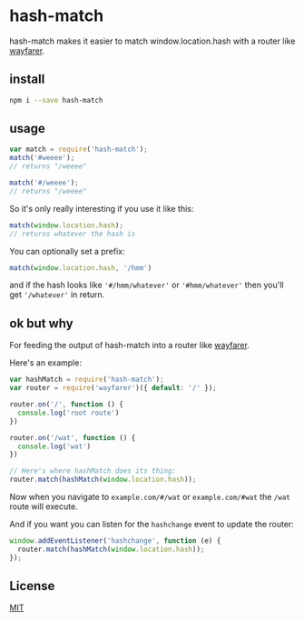 # hash-match

hash-match makes it easier to match window.location.hash with a router like [wayfarer](https://github.com/yoshuawuyts/wayfarer).

## install

```bash
npm i --save hash-match
```

## usage

```js
var match = require('hash-match');
match('#weeee');
// returns "/weeee"

match('#/weeee');
// returns "/weeee"
```

So it's only really interesting if you use it like this:

```js
match(window.location.hash);
// returns whatever the hash is
```

You can optionally set a prefix:

```js
match(window.location.hash, '/hmm')
```

and if the hash looks like `'#/hmm/whatever'` or `'#hmm/whatever'` then  you'll get `'/whatever'` in return.

## ok but why

For feeding the output of hash-match into a router like [wayfarer](https://github.com/yoshuawuyts/wayfarer).

Here's an example:

```js
var hashMatch = require('hash-match');
var router = require('wayfarer')({ default: '/' });

router.on('/', function () {
  console.log('root route')
})

router.on('/wat', function () {
  console.log('wat')
})

// Here's where hashMatch does its thing:
router.match(hashMatch(window.location.hash));
```

Now when you navigate to `example.com/#/wat` or `example.com/#wat` the `/wat` route will execute.

And if you want you can listen for the `hashchange` event to update the router:

```js
window.addEventListener('hashchange', function (e) {
  router.match(hashMatch(window.location.hash));
});
```

## License
[MIT](LICENSE.md)
